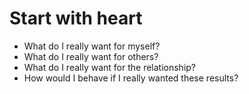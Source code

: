 # Start with heart

* What do I really want for myself?
* What do I really want for others?
* What do I really want for the relationship?
* How would I behave if I really wanted these results?


